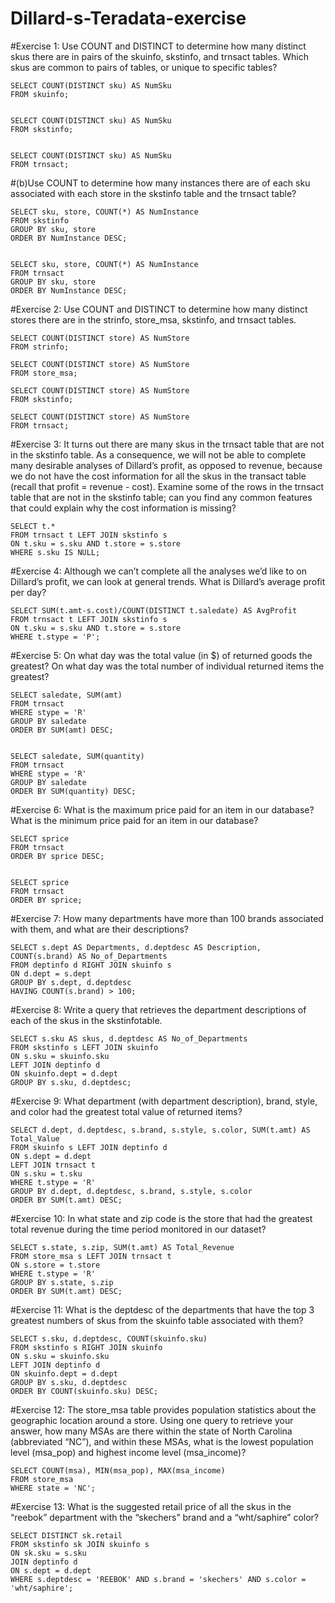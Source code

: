 # Dillard-s-Teradata-exercise
#Exercise 1: Use COUNT and DISTINCT to determine how many distinct skus there are in pairs of the skuinfo, skstinfo, and trnsact tables. Which skus are common to pairs of tables, or unique to specific tables? 

	SELECT COUNT(DISTINCT sku) AS NumSku
	FROM skuinfo;


	SELECT COUNT(DISTINCT sku) AS NumSku
	FROM skstinfo;


	SELECT COUNT(DISTINCT sku) AS NumSku
	FROM trnsact;



#(b)Use COUNT to determine how many instances there are of each sku associated with each store in the skstinfo table and the trnsact table? 
  
	SELECT sku, store, COUNT(*) AS NumInstance
	FROM skstinfo
	GROUP BY sku, store
	ORDER BY NumInstance DESC;


	SELECT sku, store, COUNT(*) AS NumInstance
	FROM trnsact
	GROUP BY sku, store
	ORDER BY NumInstance DESC;


#Exercise 2: Use COUNT and DISTINCT to determine how many distinct stores there are in the strinfo, store_msa, skstinfo, and trnsact tables. 
	
	SELECT COUNT(DISTINCT store) AS NumStore
	FROM strinfo;

	SELECT COUNT(DISTINCT store) AS NumStore
	FROM store_msa;

	SELECT COUNT(DISTINCT store) AS NumStore
	FROM skstinfo;

	SELECT COUNT(DISTINCT store) AS NumStore
	FROM trnsact;
  
  
#Exercise 3: It turns out there are many skus in the trnsact table that are not in the skstinfo table. As a consequence, we will not be able to complete many desirable analyses of Dillard’s profit, as opposed to revenue, because we do not have the cost information for all the skus in the transact table (recall that profit = revenue - cost). Examine some of the rows in the trnsact table that are not in the skstinfo table; can you find any common features that could explain why the cost information is missing? 


	SELECT t.*
	FROM trnsact t LEFT JOIN skstinfo s
	ON t.sku = s.sku AND t.store = s.store
	WHERE s.sku IS NULL;



#Exercise 4: Although we can’t complete all the analyses we’d like to on Dillard’s profit, we can look at general trends. What is Dillard’s average profit per day?

	SELECT SUM(t.amt-s.cost)/COUNT(DISTINCT t.saledate) AS AvgProfit
	FROM trnsact t LEFT JOIN skstinfo s
	ON t.sku = s.sku AND t.store = s.store
	WHERE t.stype = 'P';



#Exercise 5: On what day was the total value (in $) of returned goods the greatest? On what day was the total number of individual returned items the greatest? 

	SELECT saledate, SUM(amt)
	FROM trnsact
	WHERE stype = 'R'
	GROUP BY saledate
	ORDER BY SUM(amt) DESC;


	SELECT saledate, SUM(quantity)
	FROM trnsact
	WHERE stype = 'R'
	GROUP BY saledate
	ORDER BY SUM(quantity) DESC;
  

#Exercise 6: What is the maximum price paid for an item in our database? What is the minimum price paid for an item in our database? 

	SELECT sprice
	FROM trnsact
	ORDER BY sprice DESC;


	SELECT sprice
	FROM trnsact
	ORDER BY sprice;

#Exercise 7: How many departments have more than 100 brands associated with them, and what are their descriptions? 


	SELECT s.dept AS Departments, d.deptdesc AS Description, COUNT(s.brand) AS No_of_Departments
	FROM deptinfo d RIGHT JOIN skuinfo s
	ON d.dept = s.dept
	GROUP BY s.dept, d.deptdesc
	HAVING COUNT(s.brand) > 100;


#Exercise 8: Write a query that retrieves the department descriptions of each of the skus in the skstinfotable. 

	SELECT s.sku AS skus, d.deptdesc AS No_of_Departments
	FROM skstinfo s LEFT JOIN skuinfo
	ON s.sku = skuinfo.sku
	LEFT JOIN deptinfo d
	ON skuinfo.dept = d.dept
	GROUP BY s.sku, d.deptdesc;


#Exercise 9: What department (with department description), brand, style, and color had the greatest total value of returned items? 

	SELECT d.dept, d.deptdesc, s.brand, s.style, s.color, SUM(t.amt) AS Total_Value
	FROM skuinfo s LEFT JOIN deptinfo d
	ON s.dept = d.dept
	LEFT JOIN trnsact t 
	ON s.sku = t.sku
	WHERE t.stype = 'R'
	GROUP BY d.dept, d.deptdesc, s.brand, s.style, s.color
	ORDER BY SUM(t.amt) DESC;


#Exercise 10: In what state and zip code is the store that had the greatest total revenue during the time period monitored in our dataset? 

	SELECT s.state, s.zip, SUM(t.amt) AS Total_Revenue
	FROM store_msa s LEFT JOIN trnsact t
	ON s.store = t.store
	WHERE t.stype = 'R'
	GROUP BY s.state, s.zip
	ORDER BY SUM(t.amt) DESC;
  
  
#Exercise 11: What is the deptdesc of the departments that have the top 3 greatest numbers of skus from the skuinfo table associated with them?

	SELECT s.sku, d.deptdesc, COUNT(skuinfo.sku)
	FROM skstinfo s RIGHT JOIN skuinfo
	ON s.sku = skuinfo.sku
	LEFT JOIN deptinfo d
	ON skuinfo.dept = d.dept
	GROUP BY s.sku, d.deptdesc
	ORDER BY COUNT(skuinfo.sku) DESC;


#Exercise 12: The store_msa table provides population statistics about the geographic location around a store. Using one query to retrieve your answer, how many MSAs are there within the state of North Carolina (abbreviated “NC”), and within these MSAs, what is the lowest population level (msa_pop) and highest income level (msa_income)?

	SELECT COUNT(msa), MIN(msa_pop), MAX(msa_income)
	FROM store_msa
	WHERE state = 'NC';


#Exercise 13: What is the suggested retail price of all the skus in the “reebok” department with the “skechers” brand and a “wht/saphire” color?

	SELECT DISTINCT sk.retail
	FROM skstinfo sk JOIN skuinfo s
	ON sk.sku = s.sku
	JOIN deptinfo d
	ON s.dept = d.dept
	WHERE s.deptdesc = 'REEBOK' AND s.brand = 'skechers' AND s.color = 'wht/saphire';
